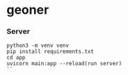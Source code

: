# geoner

### Server 
`````
python3 -m venv venv 
pip install requirements.txt
cd app
uvicorn main:app --reload(run server)
``